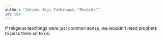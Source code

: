 ```yaml
---
author: 'Takuan, Eiji Yoshikawa, "Musashi"'
id: 509
---
```


If religious teachings were just common sense, we wouldn't need prophets to pass them on to us.
